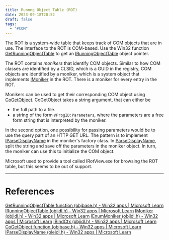 ```yaml
---
title: Runnng Object Table (ROT)
date: 2023-09-18T20:52
draft: false
tags:
  - "#COM"
---
```

The ROT is a system-wide table that keeps track of COM objects that are in use.  The interface to the ROT is COM-based.  Use the Win32 function [GetRunningObjectTable](https://learn.microsoft.com/en-us/windows/win32/api/objbase/nf-objbase-getrunningobjecttable) to get an [IRunningObjectTable](https://learn.microsoft.com/en-us/windows/win32/api/objidl/nn-objidl-irunningobjecttable) object pointer.

The ROT contains _monikers_ that identify COM objects.  Similar to how COM classes are identified by a CLSID, which is a GUID in the registry, COM objects are identified by a moniker, which is a system object that implements [IMoniker](https://learn.microsoft.com/en-us/windows/win32/api/objidl/nn-objidl-imoniker) in the ROT.  There is a moniker for every entry in the ROT.

Monikers can be used to get their corresponding COM object using [CoGetObject](https://learn.microsoft.com/en-us/windows/win32/api/objbase/nf-objbase-cogetobject).  CoGetObject takes a string argument, that can either be
- the full path to a file.
- a string of the form `@ProgID:Parameters`, where the parameters are a free form string that is interpreted by the moniker.

In the second option, one possibility for passing parameters would be to use the query part of an HTTP GET URL.  The pattern is to implement [IParseDisplayName](https://learn.microsoft.com/en-us/windows/win32/api/oleidl/nn-oleidl-iparsedisplayname) in the moniker's factory class. In [ParseDisplayName](https://learn.microsoft.com/en-us/windows/win32/api/oleidl/nf-oleidl-iparsedisplayname-parsedisplayname), split the string and save off the parameters in the moniker object.  In turn, the moniker can use this to initialize the COM object.

Microsoft used to provide a tool called IRotView.exe for browsing the ROT table, but this seems to be out of support.

---
# References

[GetRunningObjectTable function (objbase.h) - Win32 apps | Microsoft Learn](https://learn.microsoft.com/en-us/windows/win32/api/objbase/nf-objbase-getrunningobjecttable)
[IRunningObjectTable (objidl.h) - Win32 apps | Microsoft Learn](https://learn.microsoft.com/en-us/windows/win32/api/objidl/nn-objidl-irunningobjecttable)
[IMoniker (objidl.h) - Win32 apps | Microsoft Learn](https://learn.microsoft.com/en-us/windows/win32/api/objidl/nn-objidl-imoniker)
[IEnumMoniker (objidl.h) - Win32 apps | Microsoft Learn](https://learn.microsoft.com/en-us/windows/win32/api/objidl/nn-objidl-ienummoniker)
[IBindCtx (objidl.h) - Win32 apps | Microsoft Learn](https://learn.microsoft.com/en-us/windows/win32/api/objidl/nn-objidl-ibindctx)
[CoGetObject function (objbase.h) - Win32 apps | Microsoft Learn](https://learn.microsoft.com/en-us/windows/win32/api/objbase/nf-objbase-cogetobject)
[IParseDisplayName (oleidl.h) - Win32 apps | Microsoft Learn](https://learn.microsoft.com/en-us/windows/win32/api/oleidl/nn-oleidl-iparsedisplayname)
